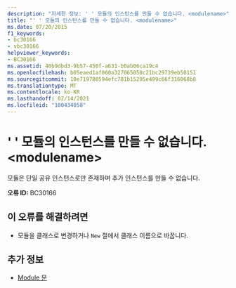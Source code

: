 ```yaml
---
description: "자세한 정보: ' ' 모듈의 인스턴스를 만들 수 없습니다. <modulename>"
title: "' ' 모듈의 인스턴스를 만들 수 없습니다. <modulename>"
ms.date: 07/20/2015
f1_keywords:
- bc30166
- vbc30166
helpviewer_keywords:
- BC30166
ms.assetid: 40b9dbd3-9b57-450f-a631-b0ab06ca19c4
ms.openlocfilehash: b05eaed1af060a327065058c21bc29739eb50151
ms.sourcegitcommit: 10e719780594efc781b15295e499c66f316068b8
ms.translationtype: MT
ms.contentlocale: ko-KR
ms.lasthandoff: 02/14/2021
ms.locfileid: "100434058"
---
```

# <a name="cannot-create-an-instance-of-module-modulename"></a>' ' 모듈의 인스턴스를 만들 수 없습니다. \<modulename>

모듈은 단일 공유 인스턴스로만 존재하며 추가 인스턴스를 만들 수 없습니다.  
  
 **오류 ID:** BC30166  
  
## <a name="to-correct-this-error"></a>이 오류를 해결하려면  
  
- 모듈을 클래스로 변경하거나 `New` 절에서 클래스 이름으로 바꿉니다.  
  
## <a name="see-also"></a>추가 정보

- [Module 문](../language-reference/statements/module-statement.md)
